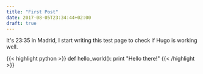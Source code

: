 ```yaml
---
title: "First Post"
date: 2017-08-05T23:34:44+02:00
draft: true
---
```


It's 23:35 in Madrid, I start writing this test page to check if Hugo is working well.

{{< highlight python >}}
def hello_world():
    print "Hello there!"
{{< /highlight >}}

